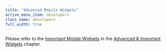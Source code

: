 ```yaml
---
title: "Advanced Mobile Widgets"
active_menu_item: developers
class_name: developers
full_width: true
---
```



Please refer to the [Important Mobile Widgets](/developers/user-guide/product-guide/advanced-important-widgets/important-mobile-widgets/) in the [Advanced & Important Widgets](/developers/user-guide/product-guide/advanced-important-widgets/) chapter.


